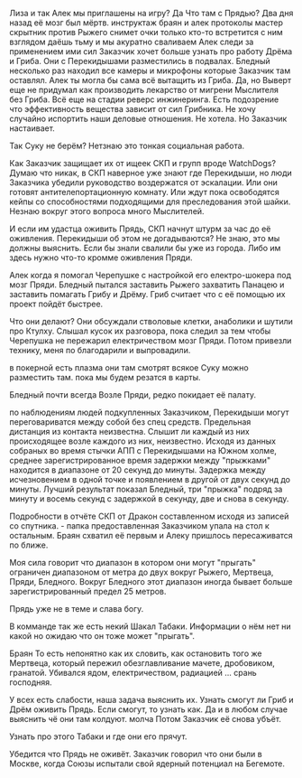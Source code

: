 
Лиза
	и так Алек мы приглашены на игру? Да
	Что там с Прядью?
		Два дня назад её мозг был мёртв.
	инструктаж
		браян и алек
		протоколы мастер скрытник против Рыжего
			снимет очки только кто-то встретится с ним взглядом даёшь тьму и мы акуратно сваливаем
			Алек следи за применением ими сил
		Заказчик хочет больше узнать про работу Дрёма и Гриба. Они с Перекидышами разместились в подвалах.
		Бледный несколько раз находил все камеры и микрофоны которые Заказчик там оставлял.
	Алек
		ты могла бы сама всё вытащить из Гриба.
		Да, но Выверт еще не придумал как производить лекарство от мигрени Мыслителя без Гриба. Всё еще на стадии реверс инжинеринга. Есть подозрение что эффективность вещества зависит от сил Грибника.
		Не хочу случайно испортить наши деловые отношения. Не хотела. Но Заказчик настаивает.

Так Суку не берём? Нетзнаю это тонкая социальная работа.

Как Заказчик защищает их от ищеек СКП и групп вроде WatchDogs?
	Думаю что никак, в СКП наверное уже знают где Перекидыши, но люди Заказчика убедили руководство воздержатся от эскалации. Или они готовят антителепортационную комнату. Или ждут пока освободятся кейпы со способностями подходящими для преследования этой шайки. Незнаю вокруг этого вопроса много Мыслителей.

И если им удастца оживить Прядь, СКП начнут штурм за час до её оживления.
	Перекидыши об этом не догадываются?
	Не знаю, это мы должны выяснить.
	Если бы знали свалили бы уже из города.
	Либо им здесь нужно что-то кромме оживления Пряди.

Алек
		когда я помогал Черепушке с настройкой его електро-шокера под мозг Пряди. Бледный пытался заставить Рыжего захватить Панацею и заставить помагать Грибу и Дрёму. Гриб считает что с её помощью их проект пойдёт быстрее.

Что они делают?
		Они обсуждали стволовые клетки, анаболики и шутили про Ктулху. Слышал кусок их разговора, пока следил за тем чтобы Черепушка не пережарил електричеством мозг Пряди. Потом привезли технику, меня по благодарили и выпровадили.

в покерной есть плазма они там смотрят всякое Суку можно разместить там.
		пока мы будем резатся в карты.

Бледный почти всегда Возле Пряди, редко покидает её палату.

по наблюдениям людей подкупленных Заказчиком, Перекидыши могут переговариватся между собой без спец средств. Предельная дистанция из контакта неизвестна.
	Слышит ли каждый из них происходящее возле каждого из них, неизвестно.
	Исходя из данных собраных во время стычки АПП с Перекидышами на Южном холме,
	среднее зарегистрированное время задержки между "прыжками" находится в диапазоне от 20 секунд до минуты. Задержка между исчезновением в одной точке и появлением в другой от двух секунд до минуты.
	Лучший результат показал Бледный, три "прыжка" подряд за минуту и восемь секунд с задержкой в секунду, две и снова в секунду.

Подробности в отчёте СКП от Дракон составленном исходя из записей со спутника. - папка предоставленная Заказчиком упала на стол к остальным. Браян схватил её первым и Алеку пришлось пересаживатся по ближе.

Моя сила говорит что диапазон в котором они могут "прыгать" ограничен диапазоном от метра до двух вокруг Рыжего, Мертвеца, Пряди, Бледного. Вокруг Бледного этот диапазон иногда бывает больше зарегистрированный предел 25 метров.

Прядь уже не в теме и слава богу.

В комманде так же есть некий Шакал Табаки. Информации о нём нет ни какой но ожидаю что он тоже может "прыгать".

Браян
	То есть непонятно как их словить, как остановить того же Мертвеца, который пережил обезглавливание мачете, дробовиком, гранатой. Убивался ядом, електричеством, радиацией ... срань господняя.

У всех есть слабости, наша задача выяснить их. Узнать смогут ли Гриб и Дрём оживить Прядь. Если смогут, то узнать как. Да и в любом случае выяснить чё они там колдуют.
	молча Потом Заказчик её снова убъёт.

Узнать про этого Табаки и где они его прячут.

Убедится что Прядь не оживёт.
	Заказчик говорил что они были в Москве, когда Союзы испытали свой ядерный потенциал на Бегемоте.
